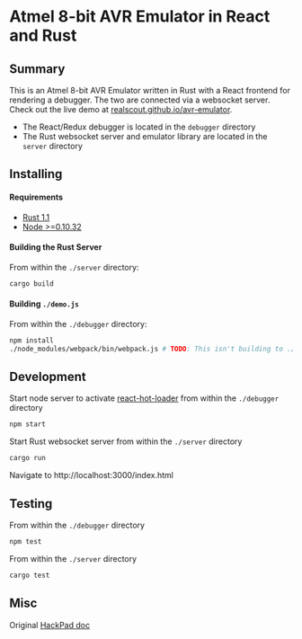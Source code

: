 # Atmel 8-bit AVR Emulator in React and Rust

## Summary

This is an Atmel 8-bit AVR Emulator written in Rust with a React frontend for rendering a debugger. The two are connected via a websocket server. Check out the live demo at [realscout.github.io/avr-emulator](http://realscout.github.io/avr-emulator).

* The React/Redux debugger is located in the `debugger` directory
* The Rust websocket server and emulator library are located in the `server` directory

## Installing

#### Requirements

* [Rust 1.1](http://www.rust-lang.org/install.html)
* [Node >=0.10.32](https://nodejs.org/download/)

#### Building the Rust Server

From within the `./server` directory:

``` bash
cargo build
```

#### Building `./demo.js`

From within the `./debugger` directory:

``` bash
npm install
./node_modules/webpack/bin/webpack.js # TODO: This isn't building to ./bundle.js any more - maybe react-hot-loader is interfering?
```

## Development

Start node server to activate [react-hot-loader](https://github.com/gaearon/react-hot-loader) from within the `./debugger` directory

``` bash
npm start
```

Start Rust websocket server from within the `./server` directory

``` bash
cargo run
```

Navigate to http://localhost:3000/index.html

## Testing

From within the `./debugger` directory

``` bash
npm test
```

From within the `./server` directory

``` bash
cargo test
```

## Misc

Original [HackPad doc](https://hackpad.com/Atmel-AVR-Emulator-oInhZ8NzxKG)
